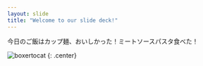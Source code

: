 ```yaml
---
layout: slide
title: "Welcome to our slide deck!"
---
```


今日のご飯はカップ麺、おいしかった！ミートソースパスタ食べた！

![boxertocat](https://octodex.github.com/images/boxertocat_octodex.jpg)
{: .center}
